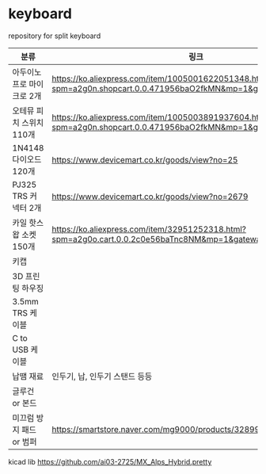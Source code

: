 # keyboard
repository for split keyboard

|분류|링크|가격|
|-----|-----|-----|
|아두이노 프로 마이크로 2개|https://ko.aliexpress.com/item/1005001622051348.html?spm=a2g0n.shopcart.0.0.471956baO2fkMN&mp=1&gatewayAdapt=glo2kor|14,000원|
|오테뮤 피치 스위치 110개|https://ko.aliexpress.com/item/1005003891937604.html?spm=a2g0n.shopcart.0.0.471956baO2fkMN&mp=1&gatewayAdapt=glo2kor|26,000원|
|1N4148 다이오드 120개|https://www.devicemart.co.kr/goods/view?no=25|1,800원|
|PJ325 TRS 커넥터 2개|https://www.devicemart.co.kr/goods/view?no=2679|400원|
|카일 핫스왑 소켓 150개|https://ko.aliexpress.com/item/32951252318.html?spm=a2g0o.cart.0.0.2c0e56baTnc8NM&mp=1&gatewayAdapt=glo2kor|22,000원|
|키캡|||
|3D 프린팅 하우징|||
|3.5mm TRS 케이블|||
|C to USB 케이블|||
|납땜 재료|인두기, 납, 인두기 스탠드 등등||
|글루건 or 본드|||
|미끄럼 방지 패드 or 범퍼|https://smartstore.naver.com/mg9000/products/3289975643||

kicad lib
https://github.com/ai03-2725/MX_Alps_Hybrid.pretty
